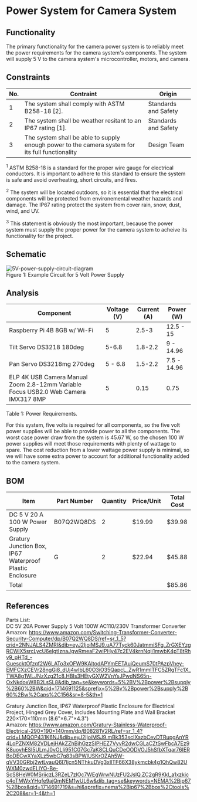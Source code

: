 # Power System for Camera System
## Functionality
The primary functionality for the camera power system is to reliably meet the power requirements for the camera system's components. The system will supply 5 V to the camera system's microcontroller, motors, and camera.

## Constraints
| No.| Contraint | Origin |
| -- | --------- |--------|
|  1 | The system shall comply with ASTM B258-18 [2]. | Standards and Safety |
|  2 | The system shall be weather resitant to an IP67 rating [1].  | Standards and Safety |
|  3 | The system shall be able to supply enough power to the camera system for its full functionality | Design Team | 


      
<sup>1</sup> ASTM B258-18 is a standard for the proper wire gauge for electrical conductors. It is important to adhere to this standard to ensure the system is safe and avoid overheating, short circuits, and fires.  <br />

<sup>2</sup> The system will be located outdoors, so it is essential that the electrical components will be protected from environemental weather hazards and damage. The IP67 rating protect the system from cover rain, snow, dust, wind, and UV. <br />

<sup>3</sup> This statement is obviously the most important, because the power system must supply the proper power for the camera system to acheive its functionality for the project. <br />


## Schematic
![5V-power-supply-circuit-diagram](https://github.com/mrnye42/Drone-Tracker-Project/assets/158224821/8b9796c8-cb32-4588-9f21-ac271578669a)<br/>
Figure 1: Example Circuit for 5 Volt Power Supply<br/>



## Analysis
| Component| Voltage (V) | Current (A) | Power (W) |
| -- | --------- |--------|--------|
|  Raspberry Pi 4B 8GB w/ Wi-Fi | 5 | 2.5-3 | 12.5 - 15 |
|  Tilt Servo DS3218 180deg | 5-6.8 | 1.8-2.2 | 9 - 14.96 |
| Pan Servo DS3218mg 270deg  | 5 - 6.8 | 1.5-2.2 | 7.5 - 14.96|
|  ELP 4K USB Camera Manual Zoom 2.8-12mm Variable Focus USB2.0 Web Camera IMX317 8MP | 5 | 0.15 | 0.75 | <br />
Table 1: Power Requirements.<br />

For this system, five volts is required for all components, so the five volt power supplies will be able to provide power to all the components. The worst case power draw from the system is 45.67 W, so the chosen 100 W power supplies will meet those requirements with plenty of wattage to spare. The cost reduction from a lower wattage power supply is minimal, so we will have some extra power to account for additional functionality added to the camera system. <br />




## BOM
| Item     | Part Number | Quantity | Price/Unit     | Total Cost |
| -------- | ------------| -------- |----------------|------------|
|     DC 5 V 20 A 100 W Power Supply    |    B07Q2WQ8DS         |     2     |       $19.99         |     $39.98      |
|     Gratury Junction Box, IP67 Waterproof Plastic Enclosure    |    G         |     2     |       $22.94       |     $45.88      |
|Total     |             |          |                |     $85.86      |

## References

Parts List: <br/>
DC 5V 20A Power Supply 5 Volt 100W AC110/230V Transformer Converter <br/>
Amazon: https://www.amazon.com/Switching-Transformer-Converter-Security-Computer/dp/B07Q2WQ8DS/ref=sr_1_5?crid=2NNJALS4ZMRI&dib=eyJ2IjoiMSJ9.uA77Tyck60JatmmiSFg_ZrGXEYzgRCWIX5srcLycU6elgtIznaJgwRmeaF2wiPHy47c2EV4krnNqii1mwbK4pT8tRhv9_pHTd_-GuescktOfzqf2W6LATo3xOFW9KAltodAPYmEETAuiQeumS70tPAzpVhey-EMFCXzCEVr28ngGj8_dUj4wIbL60O3iO35QapcL_ZwR1mmlTFC5ZRgTFc1X_TWA8g1WLJNzXzg21c8.HBIs3HEtyGXW2VnYsJPwdNS65n-OxNkdoxW8B2LsSL8&dib_tag=se&keywords=5%2BV%2Bpower%2Bsupply%2B60%2BW&qid=1714691125&sprefix=5%2Bv%2Bpower%2Bsupply%2B60%2Bw%2Caps%2C156&sr=8-5&th=1<br/>

Gratury Junction Box, IP67 Waterproof Plastic Enclosure for Electrical Project, Hinged Grey Cover, Includes Mounting Plate and Wall Bracket 220×170×110mm (8.6"×6.7"×4.3")<br/>
Amazon: https://www.amazon.com/Gratury-Stainless-Waterproof-Electrical-290×190×140mm/dp/B08281V2RL/ref=sr_1_4?crid=LMQOP431K6NJ&dib=eyJ2IjoiMSJ9.mBk353sclXazbCevDTRupgAnYR4LoPZNXM82VDLejHAkZZhBihGzzSIPHEZ7VyvR2dwCGLaCZtSwFbcA7Ez9K8uovhESl5ULmJ0vOLIi951C07Gc7aK8CLQuCDeOODVOJ5hSfbXTqar76IERBoDECwXYaXLz5wbC7g83sBPWlUSKrOZAh5W-qVV30GRbj2wtLyauQ6l7Ijcn5NThkuDVg3xIlTF66X38ykmcbk4g1QhQw82UWXM0zwdELlYO-Be-ScS8HeW0MSriiczL3RZeL7zlOc7WEgWrwNUzFU2JslQ.ZC2gR9KkI_a1xzkicc4oTMWxYHqfe9ajQmNEM1wUL6w&dib_tag=se&keywords=NEMA%2Bip67%2Bbox&qid=1714691719&s=hi&sprefix=nema%2Bip67%2Bbox%2Ctools%2C208&sr=1-4&th=1<br/>
